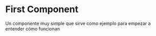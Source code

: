 # First Component

Un componente muy simple que sirve como ejemplo para empezar a entender cómo funcionan